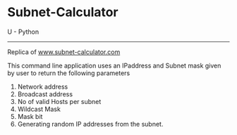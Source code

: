 # Subnet-Calculator

U - Python
_______________________


Replica of www.subnet-calculator.com

This command line application uses an IPaddress and Subnet mask given by user to return the following parameters
1.  Network address
2.  Broadcast address
3.  No of valid Hosts per subnet
4.  Wildcast Mask
5.  Mask bit
6.  Generating random IP addresses from the subnet.
